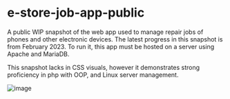 # e-store-job-app-public
A public WIP snapshot of the web app used to manage repair jobs of phones and other electronic devices. 
The latest progress in this snapshot is from February 2023. 
To run it, this app must be hosted on a server using Apache and MariaDB.

This snapshot lacks in CSS visuals, however it demonstrates strong proficiency in php with OOP, and Linux server management.

![image](https://github.com/togwat/e-store-job-app-public/assets/61611260/ee867d6a-ee6f-4af7-830b-f81fccdeb023)
